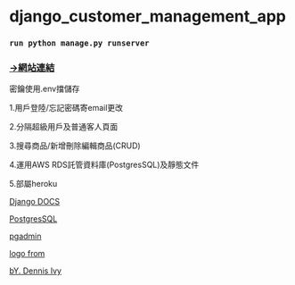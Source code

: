 # django_customer_management_app

### `run python manage.py runserver`

### [->網站連結](https://joe94113-crm.herokuapp.com/login/?next=/)

密鑰使用.env擋儲存

1.用戶登陸/忘記密碼寄email更改

2.分隔超級用戶及普通客人頁面

3.搜尋商品/新增刪除編輯商品(CRUD)

4.運用AWS RDS託管資料庫(PostgresSQL)及靜態文件

5.部屬heroku

[Django DOCS](https://docs.djangoproject.com/zh-hans/3.1/)

[PostgresSQL](https://www.postgresql.org/)

[pgadmin](https://www.pgadmin.org/)

[logo from](https://www.flaticon.com/free-icon/slack_2111615?term=logo&page=1&position=41&page=1&position=41&related_id=2111615&origin=style)

[bY. Dennis Ivy](https://www.youtube.com/watch?v=xv_bwpA_aEA)
